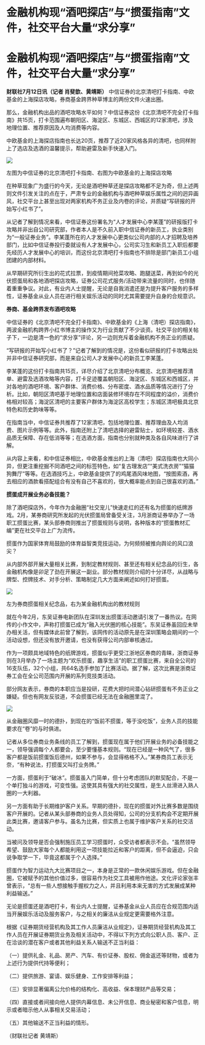 # 金融机构现“酒吧探店”与“掼蛋指南”文件，社交平台大量“求分享”

# 金融机构现“酒吧探店”与“掼蛋指南”文件，社交平台大量“求分享”

**财联社7月12日讯（记者 肖斐歆、黄靖斯）** 中信证券的北京清吧打卡指南、中欧基金的上海探店攻略，券商基金跨界种草博主的两份文件火速出圈。

那么，金融机构出品的酒吧攻略水平如何？中信证券这份《北京清吧不完全打卡指南》共15页，打卡范围遍布朝阳区、海淀区、东城区、西城区的12家清吧，涉及地理位置、推荐原因及人均消费等内容。

中欧基金的上海探店指南也长达20页，推荐了近20家风格各异的清吧，也同样附上了选店及选酒的温馨提示，帮助避雷及新手快速入门。

![](https://inews.gtimg.com/om_bt/OayRSyww3ayJuh0QY_YluQjeFZsxLakA45fb7eeA4Hvd8AA/1000)

左图为中信证券的北京清吧打卡指南、右图为中欧基金的上海探店攻略

在种草现象广为盛行的今天，无论是酒吧种草还是探店攻略都不足为奇，但上述两则文件引发关注的点在于，严肃专业的金融机构与酒吧种草娱乐属性之间的迥异画风，社交平台上甚至出现对两家机构不务正业及内卷的评论，并质疑“写研报的开始写小红书了”。

从记者了解到情况来看，中信证券这份署名为“人才发展中心李某蓬”的研报版打卡攻略并非出自公司研究部，作者本人是不久前入职中信证券的新员工，执业类别为“一般证券业务”。李某蓬所在的人才发展中心更类似公司内部的人才招聘及培养部门，比如中信证券投行委就设有人才发展中心，公司实习生和新员工入职后都要先经历人才发展中心的培训，而这份北京清吧打卡指南也不排除是部门新员工小组团建的内部材料。

从早期研究所衍生出的花式拉票，到疫情期间抢菜攻略、跑腿送菜，再到如今的光伏掼蛋局和各地酒吧探店攻略，证券公司花式服务/活动带来流量的同时，也伴随着重重争议。对此，有业内人士提醒，无论是自我消遣还是为提升客户服务的多样性，证券基金从业人员在进行相关娱乐活动的同时尤其需要提升自身的合规意识。

**券商、基金跨界发布酒吧攻略**

中信证券的《北京清吧不完全打卡指南》、中欧基金的《上海（清吧）探店指南》，两波金融机构跨界小红书博主的操作又为行业贡献了不少谈资。社交平台的相关帖子下，一边是清一色的“求分享”评论，另一边则充斥着金融机构不务正业的质疑。

“写研报的开始写小红书了？”记者了解到的情况是，这份看似研报的打卡攻略出处并非中信证券研究部，而是来自公司人才发展中心的新员工李某蓬。

李某蓬的这份打卡指南共15页，详尽介绍了北京清吧分布概览、北京清吧推荐清单、避雷及选酒攻略等内容，打卡足迹覆盖朝阳区、海淀区、东城区和西城区，并对各地的酒吧环境、客户群体、消费价格、分布密度、酒水品质等情况进行了分析。比如，朝阳区清吧基于地理位置和店面装修环境存在不同程度的溢价，消费价格相对较高；海淀区清吧的主要客户群体为海淀区高校学生；东城区清吧极具北京特色和历史韵味等等。

在指南当中，中信证券共推荐了12家清吧，包括地理位置、推荐理由及人均消费、图片示例等等。此外，指南还附上了清吧选择的避雷贴士，如环境较差、酒水品质无保障、存在低消等等；在选酒方面，指南也分别就种类及各自风味进行了讲解。

从内容上来看，和中信证券相比，中欧基金推出的上海（清吧）探店指南也大同小异，但更注重挖掘不同酒吧之间的标签特色，如“复古理发店”“美式洗衣房”“猫猫狗舞厅”等等。在选酒技巧上，中欧基金提供了的鸡尾酒风味地图，“按图索酒，再去相应的酒款看搭配组合有没有自己不喜欢的，很大概率能点到自己很喜欢的酒。”

**掼蛋成开展业务必备技能？**

除了酒吧探店外，今年作为金融圈“社交宠儿”快速走红的还有名为掼蛋的纸牌游戏。2月，某券商研究所发起的光伏掼蛋局曾备受关注，3月浙商证券举办了一场职工掼蛋比赛，某头部券商则推出了掼蛋规则与说明，各种版本的“掼蛋教材汇编”更在社交平台上广为流传。

掼蛋作为国家体育局鼓励的体育益智类竞技运动，为何频频被推向舆论的风口浪尖？

从内部外部开展大量相关比赛，到制定教材规则、甚至还有相关纪念品的衍生，各金融机构像是卯足了劲在开展这一副业。部分教材规则介绍的十分详尽，从战略与牌型、控牌技术、对手分析、策略制定几大方面来阐述如何打好掼蛋。

![](https://inews.gtimg.com/om_bt/Oa4_ilL98NJG5mNMz2syD6sX2ulFnm_nk_B4UH_IvCj1YAA/1000)

左为券商掼蛋相关纪念品，右为某金融机构出的教材规则

就在今年2月，东吴证券电新团队在深圳发出掼蛋活动邀请引发了一番热议。在网传的小作文中，声称打掼蛋已成为“融入光伏圈的核心技能”。东吴证券虽回应未举办相关活，但有媒体此前曾了解到，该网传的活动原先是在深圳策略会期间的一个活动设想，但还没有放开邀请，也没有获得公司内部审核通过。

作为一项颇具地域特色的纸牌游戏，掼蛋似乎更受江浙地区券商的青睐，浙商证券则在3月举办了一场主题为“欢乐掼蛋，趣享生活”的职工掼蛋比赛，来自全公司的16支队伍，32个小组，共64名选手参加了比赛活动。据了解，这次比赛是浙商证券工会在全公司范围内开展的系列竞技类活动。

部分网友表示，券商的本职应当是投研，花费大把时间潜心钻研掼蛋有不务正业之嫌疑。但也有网友反驳道，不会掼蛋已经无法在金融圈里混了。

![](https://inews.gtimg.com/om_bt/Oxr-6uyyrFHu_7k5PcPHvmg_WKB5EvFElhjhtHILFbmxIAA/1000)

从金融圈风靡一时的德扑，到现在的“饭前不掼蛋，等于没吃饭”，业务人员的技能要求在“卷”的与时俱进。

记者从多位券商业务条线的员工了解到，掼蛋现在属于他们开展业务的必备技能之一，领导强调每个人都要会，至少要懂基本规则。“现在已经是一种风气了，很多客户都是饭前掼蛋饭后德州，如果不参与，会显得格格不入。”某券商员工表示无奈，“有种说法，打掼蛋又叫打业务牌。”

一方面，掼蛋利于“破冰”。掼蛋虽入门简单，但十分考虑团队的默契配合，不是一个单打独斗的游戏，可变性强。这使其具有强大的社交属性，是生人丝滑进入熟人圈的一大利器。

另一方面有助于长期维护客户关系。早期的德扑，现在的掼蛋对外比赛多数是围绕客户开展的。记者从某头部券商的业务人员处得知，公司的分支机构会不定期开展此类比赛，邀请客户参与。虽名为比赛，但实质上也属于维护客户关系的社交活动。

当被问及领导是否会强制施压员工学习掼蛋时，众受访者都表示不会。“虽然领导希望、鼓励大家每个人都能利用这一项技能拉近和客户的距离，但不会逼迫，只会说争取学一下，毕竟这都属于个人选择。”

掼蛋作为智力运动九大比赛项目之一，本身是正常的一款休闲娱乐游戏。但在金融圈，它被赋予的其他价值过多，很容易作为社交工具被用作他途。文化评论家张丰曾表示，“总有一些人想接触手握权力之人，并且利用本来无害的方式发展成某种利益输送。”

无论是掼蛋还是酒吧打卡，有业内人士提醒，证券基金从业人员应在合规范围内适当开展娱乐活动及服务客户，与之相关的廉洁从业规定更需要格外注意。

根据《证券期货经营机构及其工作人员廉洁从业规定》，证券期货经营机构及其工作人员在开展证券期货业务及相关活动中，不得以下列方式向公职人员、客户、正在洽谈的潜在客户或者其他利益关系人输送不正当利益：

（一）提供礼金、礼品、房产、汽车、有价证券、股权、佣金返还等财物，或者为上述行为提供代持等便利；

（二）提供旅游、宴请、娱乐健身、工作安排等利益；

（三）安排显著偏离公允价格的结构化、高收益、保本理财产品等交易；

（四）直接或者间接向他人提供内幕信息、未公开信息、商业秘密和客户信息，明示或者暗示他人从事相关交易活动；

（五）其他输送不正当利益的情形。

（财联社记者 黄靖斯）

